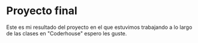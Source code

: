 # Proyecto final 


Este es mi resultado del proyecto en el que estuvimos trabajando a lo largo de las clases en "Coderhouse" espero les guste.
